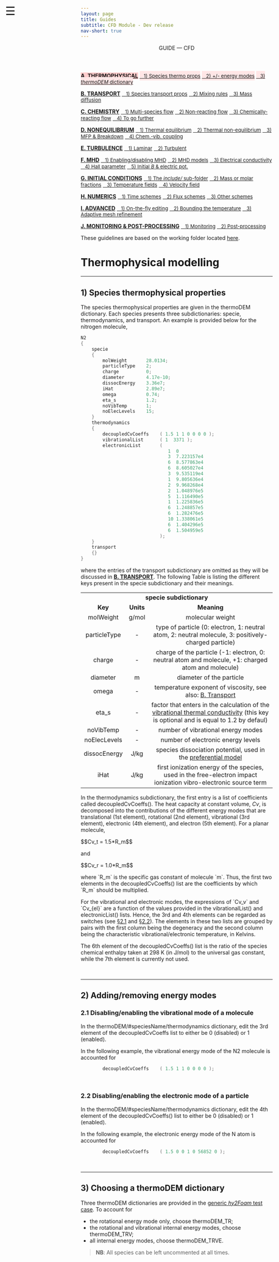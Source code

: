 ```yaml
---
layout: page
title: Guides
subtitle: CFD Module - Dev release
nav-short: true
---
```


<div id="mySidenav" class="sidenav">
  <a href="javascript:void(0)" class="closebtn" onclick="closeNav()"><i class='fa fa-times'></i></a>
  <header>GUIDE — CFD</header>
  <a href="https://hystrath.github.io/guides/dev/cfd/thermophysical/" style="background-color:#FFCCCC"><b>A. THERMOPHYSICAL</b></a>
  <a href="https://hystrath.github.io/guides/dev/cfd/thermophysical/#1-species-thermophysical-properties" style="background-color:#FFE6E6; padding-top:4px; padding-bottom:4px"><span style="font-size:13px">&nbsp;&nbsp; 1) Species thermo props</span></a>
  <a href="https://hystrath.github.io/guides/dev/cfd/thermophysical/#2-addingremoving-energy-modes" style="background-color:#FFE6E6; padding-top:4px; padding-bottom:4px"><span style="font-size:13px">&nbsp;&nbsp; 2) +/- energy modes</span></a>
  <a href="https://hystrath.github.io/guides/dev/cfd/thermophysical/#3-choosing-a-thermodem-dictionary" style="background-color:#FFE6E6; padding-top:4px"><span style="font-size:13px">&nbsp;&nbsp; 3) <i>thermoDEM</i> dictionary</span></a>

  <a href="https://hystrath.github.io/guides/dev/cfd/transport/"><b>B. TRANSPORT</b></a>
  <a href="https://hystrath.github.io/guides/dev/cfd/transport/#1-species-shear-viscosity-and-thermal-conductivity" style="padding-top:4px; padding-bottom:4px"><span style="font-size:13px">&nbsp;&nbsp; 1) Species transport props</span></a>
  <a href="https://hystrath.github.io/guides/dev/cfd/transport/#2-mixing-rules" style="padding-top:4px; padding-bottom:4px"><span style="font-size:13px">&nbsp;&nbsp; 2) Mixing rules</span></a>
  <a href="https://hystrath.github.io/guides/dev/cfd/transport/#3-mass-diffusion" style="padding-top:4px"><span style="font-size:13px">&nbsp;&nbsp; 3) Mass diffusion</span></a>

  <a href="https://hystrath.github.io/guides/dev/cfd/chemistry/"><b>C. CHEMISTRY</b></a>
  <a href="https://hystrath.github.io/guides/dev/cfd/chemistry/#1-multi-species-flow" style="padding-top:4px; padding-bottom:4px"><span style="font-size:13px">&nbsp;&nbsp; 1) Multi-species flow</span></a>
  <a href="https://hystrath.github.io/guides/dev/cfd/chemistry/#2-non-reacting-flow" style="padding-top:4px; padding-bottom:4px"><span style="font-size:13px">&nbsp;&nbsp; 2) Non-reacting flow</span></a>
  <a href="https://hystrath.github.io/guides/dev/cfd/chemistry/#3-chemically-reacting-flow" style="padding-top:4px; padding-bottom:4px"><span style="font-size:13px">&nbsp;&nbsp; 3) Chemically-reacting flow</span></a>
  <a href="https://hystrath.github.io/guides/dev/cfd/chemistry/#4-to-go-further-chemistry-vibration-coupling" style="padding-top:4px"><span style="font-size:13px">&nbsp;&nbsp; 4) To go further</span></a>
  
  <a href="https://hystrath.github.io/guides/dev/cfd/nonequilibrium/"><b>D. NONEQUILIBRIUM</b></a>
  <a href="https://hystrath.github.io/guides/dev/cfd/nonequilibrium/#1-thermal-equilibrium" style="padding-top:4px; padding-bottom:4px"><span style="font-size:13px">&nbsp;&nbsp; 1) Thermal equilibrium</span></a>
  <a href="https://hystrath.github.io/guides/dev/cfd/nonequilibrium/#2-thermal-non-equilibrium" style="padding-top:4px; padding-bottom:4px"><span style="font-size:13px">&nbsp;&nbsp; 2) Thermal non-equilibrium</span></a>
  <a href="https://hystrath.github.io/guides/dev/cfd/nonequilibrium/#3-mean-free-path-and-breakdown-parameter" style="padding-top:4px; padding-bottom:4px"><span style="font-size:13px">&nbsp;&nbsp; 3) MFP & Breakdown</span></a>
  <a href="https://hystrath.github.io/guides/dev/cfd/nonequilibrium/#4-chemistry-vibration-coupling" style="padding-top:4px"><span style="font-size:13px">&nbsp;&nbsp; 4) Chem.-vib. coupling</span></a>
  
  <a href="https://hystrath.github.io/guides/dev/cfd/turbulence/"><b>E. TURBULENCE</b></a>
  <a href="https://hystrath.github.io/guides/dev/cfd/turbulence/#1-laminar-flow-simulation" style="padding-top:4px; padding-bottom:4px"><span style="font-size:13px">&nbsp;&nbsp; 1) Laminar</span></a>
  <a href="https://hystrath.github.io/guides/dev/cfd/turbulence/#2-turbulent-flow-simulation" style="padding-top:4px"><span style="font-size:13px">&nbsp;&nbsp; 2) Turbulent</span></a>
  
  <a href="https://hystrath.github.io/guides/dev/cfd/mhd/"><b>F. MHD</b></a>
  <a href="https://hystrath.github.io/guides/dev/cfd/mhd/#1-enablingdisabling-mhd" style="padding-top:4px; padding-bottom:4px"><span style="font-size:13px">&nbsp;&nbsp; 1) Enabling/disabling MHD</span></a>
  <a href="https://hystrath.github.io/guides/dev/cfd/mhd/#2-mhd-models" style="padding-top:4px; padding-bottom:4px"><span style="font-size:13px">&nbsp;&nbsp; 2) MHD models</span></a>
  <a href="https://hystrath.github.io/guides/dev/cfd/mhd/#3-electrical-conductivity-models" style="padding-top:4px; padding-bottom:4px"><span style="font-size:13px">&nbsp;&nbsp; 3) Electrical conductivity</span></a>
  <a href="https://hystrath.github.io/guides/dev/cfd/mhd/#4-hall-parameter" style="padding-top:4px; padding-bottom:4px"><span style="font-size:13px">&nbsp;&nbsp; 4) Hall parameter</span></a>
  <a href="https://hystrath.github.io/guides/dev/cfd/mhd/#5-creation-of-an-initial-magnetic-field-and-electric-potential" style="padding-top:4px"><span style="font-size:13px">&nbsp;&nbsp; 5) Initial <i>B</i> & electric pot.</span></a>


  <a href="https://hystrath.github.io/guides/dev/cfd/initial-conditions/"><b>G. INITIAL CONDITIONS</b></a>
  <a href="https://hystrath.github.io/guides/dev/cfd/initial-conditions/#1-the-include-sub-folder" style="padding-top:4px; padding-bottom:4px"><span style="font-size:13px">&nbsp;&nbsp; 1) The <i>include/</i> sub-folder</span></a>
  <a href="https://hystrath.github.io/guides/dev/cfd/initial-conditions/#2-species-mass-or-molar-fractions" style="padding-top:4px; padding-bottom:4px"><span style="font-size:13px">&nbsp;&nbsp; 2) Mass or molar fractions</span></a>
  <a href="https://hystrath.github.io/guides/dev/cfd/initial-conditions/#3-temperature-fields" style="padding-top:4px; padding-bottom:4px"><span style="font-size:13px">&nbsp;&nbsp; 3) Temperature fields</span></a>
  <a href="https://hystrath.github.io/guides/dev/cfd/initial-conditions/#4-velocity-field" style="padding-top:4px"><span style="font-size:13px">&nbsp;&nbsp; 4) Velocity field</span></a>
  
  <a href="https://hystrath.github.io/guides/dev/cfd/numerics/"><b>H. NUMERICS</b></a>
  <a href="https://hystrath.github.io/guides/dev/cfd/numerics/#1-time-schemes" style="padding-top:4px; padding-bottom:4px"><span style="font-size:13px">&nbsp;&nbsp; 1) Time schemes</span></a>
  <a href="https://hystrath.github.io/guides/dev/cfd/numerics/#2-flux-schemes" style="padding-top:4px; padding-bottom:4px"><span style="font-size:13px">&nbsp;&nbsp; 2) Flux schemes</span></a>
  <a href="https://hystrath.github.io/guides/dev/cfd/numerics/#3-other-schemes" style="padding-top:4px;"><span style="font-size:13px">&nbsp;&nbsp; 3) Other schemes</span></a>
  
  <a href="https://hystrath.github.io/guides/dev/cfd/advanced/"><b>I. ADVANCED</b></a>
  <a href="https://hystrath.github.io/guides/dev/cfd/advanced/#1-on-the-fly-dictionary-editing" style="padding-top:4px; padding-bottom:4px"><span style="font-size:13px">&nbsp;&nbsp; 1) On-the-fly editing</span></a>
  <a href="https://hystrath.github.io/guides/dev/cfd/advanced/#2-bounding-the-temperature-field" style="padding-top:4px; padding-bottom:4px"><span style="font-size:13px">&nbsp;&nbsp; 2) Bounding the temperature</span></a>
  <a href="https://hystrath.github.io/guides/dev/cfd/advanced/#3-adaptive-mesh-refinement" style="padding-top:4px"><span style="font-size:13px">&nbsp;&nbsp; 3) Adaptive mesh refinement</span></a>
  
  <a href="https://hystrath.github.io/guides/dev/cfd/monitoring-post-processing"><b>J. MONITORING & POST-PROCESSING</b></a>
  <a href="https://hystrath.github.io/guides/dev/cfd/monitoring-post-processing/#1-monitoring" style="padding-top:4px; padding-bottom:4px"><span style="font-size:13px">&nbsp;&nbsp; 1) Monitoring</span></a>
  <a href="https://hystrath.github.io/guides/dev/cfd/monitoring-post-processing/#2-post-processing" style="padding-top:4px"><span style="font-size:13px">&nbsp;&nbsp; 2) Post-processing</span></a>
</div>

<span style="position: fixed;font-size:30px;cursor:pointer; margin:0px; top:60px;left:30px;" onclick="reopenNav()">&#9776;</span>

<script>
function openNav() {
  document.getElementById("mySidenav").style.width = "225px";
  document.getElementById("mySidenav").style.transition = "0s";
}

function closeNav() {
  document.getElementById("mySidenav").style.width = "0px";
}

function reopenNav() {
  document.getElementById("mySidenav").style.width = "225px";
  document.getElementById("mySidenav").style.transition = "0.5s";
}

openNav()
</script>

These guidelines are based on the working folder located [here](https://github.com/hystrath/hyStrath/tree/OF-v2112/run/hyStrath/hy2Foam/genericCase).  

# Thermophysical modelling

---  
## 1) Species thermophysical properties

The species thermophysical properties are given in the <dict>thermoDEM</dict> dictionary. Each species presents three subdictionaries: <subdict>specie</subdict>, <subdict>thermodynamics</subdict>, and <subdict>transport</subdict>.
An example is provided below for the nitrogen molecule,
    
```c++
N2
{
    specie
    {
        molWeight       28.0134;
        particleType    2;
        charge          0;
        diameter        4.17e-10;
        dissocEnergy    3.36e7;
        iHat            2.89e7;
        omega           0.74;
        eta_s           1.2;
        noVibTemp       1;
        noElecLevels    15; 
    }
    thermodynamics
    {
        decoupledCvCoeffs    ( 1.5 1 1 0 0 0 0 );
        vibrationalList      ( 1  3371 );
        electronicList       (  
                                1  0
                                3  7.223157e4
                                6  8.577863e4
                                6  8.605027e4
                                3  9.535119e4
                                1  9.805636e4
                                2  9.968268e4
                                2  1.048976e5
                                5  1.116490e5
                                1  1.225836e5
                                6  1.248857e5
                                6  1.282476e5
                                10 1.338061e5
                                6  1.404296e5
                                6  1.504959e5
                             );               
    }
    transport
    {}
}
```

where the entries of the <subdict>transport</subdict> subdictionary are omitted as they will be discussed in <a href="https://hystrath.github.io/guides/dev/cfd/transport/"><b>B. TRANSPORT</b></a>.
The following Table is listing the different keys present in the <subdict>specie</subdict> subdictionary and their meanings. 

<table>
  <tr>
    <td align="center" colspan="3"><b><subdict>specie</subdict> subdictionary</b></td>
  </tr>
  <tr>
    <td align="center"><b>Key</b></td>
    <td align="center"><b>Units</b></td>
    <td align="center"><b>Meaning</b></td>
  </tr>
  <tr>
    <td align="center"><dictkey>molWeight</dictkey></td>
    <td align="center"> g/mol </td>
    <td align="center">molecular weight</td>
  </tr>
  <tr>
    <td align="center"><dictkey>particleType</dictkey></td>
    <td align="center"> - </td>  
    <td align="center">type of particle (<dictval>0</dictval>: electron, <dictval>1</dictval>: neutral atom, <dictval>2</dictval>: neutral molecule, <dictval>3</dictval>: positively-charged particle) </td>
  </tr>
  <tr>
    <td align="center"><dictkey>charge</dictkey></td>
    <td align="center"> - </td>  
    <td align="center">charge of the particle (<dictval>-1</dictval>: electron, <dictval>0</dictval>: neutral atom and molecule, <dictval>+1</dictval>: charged atom and molecule) </td>
  </tr>
  <tr>
    <td align="center"><dictkey>diameter</dictkey></td>
    <td align="center"> m </td>  
    <td align="center">diameter of the particle </td>
  </tr>
  <tr>
    <td align="center"><dictkey>omega</dictkey></td>
    <td align="center"> - </td>  
    <td align="center">temperature exponent of viscosity, see also: <a href="https://hystrath.github.io/guides/dev/cfd/transport/#13-other-transport-models">B. Transport</a></td>
  </tr>
  <tr>
    <td align="center"><dictkey>eta_s</dictkey></td>
    <td align="center"> - </td>  
    <td align="center">factor that enters in the calculation of the <a href="https://github.com/hystrath/hyStrath/commit/f036d74297d3f91fcbeb05fa531a1c07ba71bde1">vibrational thermal conductivity</a> (this key is optional and is equal to <dictval>1.2</dictval> by defaul) </td>
  </tr>
  <tr>
    <td align="center"><dictkey>noVibTemp</dictkey></td>
    <td align="center"> - </td>  
    <td align="center"> number of vibrational energy modes </td>
  </tr>
  <tr>
    <td align="center"><dictkey>noElecLevels</dictkey></td>
    <td align="center"> - </td>  
    <td align="center"> number of electronic energy levels </td>
  </tr>
  <tr>
    <td align="center"><dictkey>dissocEnergy</dictkey></td>
    <td align="center"> J/kg </td>  
    <td align="center"> species dissociation potential, used in the <a href="https://hystrath.github.io/guides/dev/cfd/nonequilibrium/#411-general-settings">preferential model</a> </td>
  </tr>
  <tr>
    <td align="center"><dictkey>iHat</dictkey></td>
    <td align="center"> J/kg </td>  
    <td align="center"> first ionization energy of the species, used in the free-electron impact ionization vibro-electronic source term</td>
  </tr>
</table>

In the <subdict>thermodynamics</subdict> subdictionary, the first entry is a list of coefficients called <dictkey>decoupledCvCoeffs()</dictkey>. The heat capacity at constant volume, _Cv_, is decomposed into the contributions of the different energy modes that are translational (1st element), rotational (2nd element), vibrational (3rd element), electronic (4th element), and electron (5th element). For a planar molecule,   
<p>
$$Cv_t = 1.5*R_m$$
</p>
<p>and</p>
<p>
$$Cv_r = 1.0*R_m$$
</p>
 
<p>where `R_m` is the specific gas constant of molecule `m`. Thus, the first two elements in the <dictkey>decoupledCvCoeffs()</dictkey> list are the coefficients by which `R_m` should be multiplied.</p>

<p>For the vibrational and electronic modes, the expressions of `Cv_v` and `Cv_{el}` are a function of the values provided in the <dictkey>vibrationalList()</dictkey> and <dictkey>electronicList()</dictkey> lists. Hence, the 3rd and 4th elements can be regarded as switches (see <a href="https://hystrath.github.io/guides/dev/cfd/thermophysical/#21-disablingenabling-the-vibrational-mode-of-a-molecule">§2.1</a> and <a href="https://hystrath.github.io/guides/dev/cfd/thermophysical/#22-disablingenabling-the-electronic-mode-of-a-particle">§2.2</a>). The elements in these two lists are grouped by pairs with the first column being the degeneracy and the second column being the characteristic vibrational/electronic temperature, in Kelvins.</p>   

The 6th element of the <dictkey>decoupledCvCoeffs()</dictkey> list is the ratio of the species chemical enthalpy taken at 298 K (in J/mol) to the universal gas constant, while the 7th element is currently not used.  

&nbsp;

---  
## 2) Adding/removing energy modes

### 2.1 Disabling/enabling the vibrational mode of a molecule 

In the <dict>thermoDEM/</dict><subdict>#speciesName/thermodynamics</subdict> dictionary, edit the 3rd element of the <dictkey>decoupledCvCoeffs</dictkey> list to either be <dictval>0</dictval> (disabled) or <dictval>1</dictval> (enabled).  

In the following example, the vibrational energy mode of the N2 molecule is accounted for  

```c++
        decoupledCvCoeffs    ( 1.5 1 1 0 0 0 0 );
```

&nbsp;

### 2.2 Disabling/enabling the electronic mode of a particle  

In the <dict>thermoDEM/</dict><subdict>#speciesName/thermodynamics</subdict> dictionary, edit the 4th element of the <dictkey>decoupledCvCoeffs()</dictkey> list to either be <dictval>0</dictval> (disabled) or <dictval>1</dictval> (enabled).  

In the following example, the electronic energy mode of the N atom is accounted for 

```c++
        decoupledCvCoeffs    ( 1.5 0 0 1 0 56852 0 );
```

&nbsp;

---  
## 3) Choosing a thermoDEM dictionary

Three <dict>thermoDEM</dict> dictionaries are provided in the [generic *hy2Foam* test case](https://github.com/hystrath/hyStrath/tree/OF-v2112/run/hyStrath/hy2Foam/genericCase/constant). To account for  
  + the rotational energy mode only, choose <dict>thermoDEM_TR</dict>;  
  + the rotational and vibrational internal energy modes, choose <dict>thermoDEM_TRV</dict>;  
  + all internal energy modes, choose <dict>thermoDEM_TRVE</dict>.  

> <b>NB</b>: All species can be left uncommented at all times.
